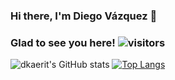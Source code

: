 ### Hi there, I'm Diego Vázquez 👋 
### Glad to see you here! ![visitors](https://visitor-badge.glitch.me/badge?page_id=page.id)

![dkaerit's GitHub stats](https://github-readme-stats.vercel.app/api?username=dkaerit&show_icons=true&theme=github_dark&hide_border=true)
[![Top Langs](https://github-readme-stats.vercel.app/api/top-langs/?username=dkaerit&layout=compact&theme=github_dark&hide_border=true)](https://github.com/dkaerit/github-readme-stats)

<!--
**dkaerit/dkaerit** is a ✨ _special_ ✨ repository because its `README.md` (this file) appears on your GitHub profile.

Here are some ideas to get you started:

- 🔭 I’m currently working on ...
- 🌱 I’m currently learning ...
- 👯 I’m looking to collaborate on ...
- 🤔 I’m looking for help with ...
- 💬 Ask me about ...
- 📫 How to reach me: ...
- 😄 Pronouns: ...
- ⚡ Fun fact: ...
-->
